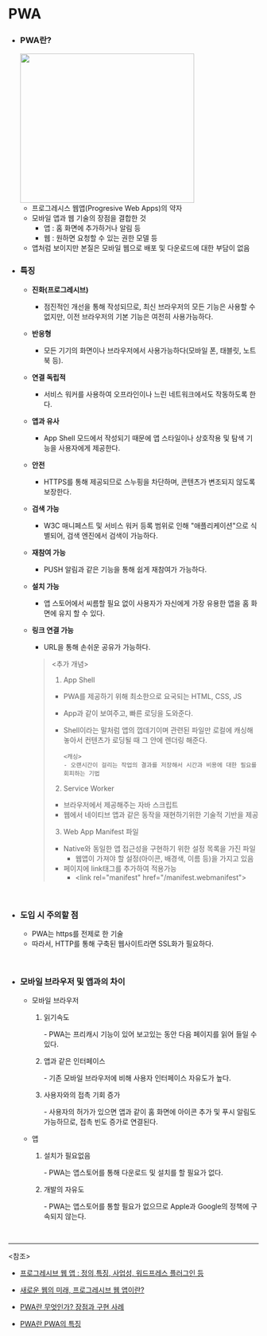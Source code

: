 # PWA

- ### PWA란?

  <img src="https://user-images.githubusercontent.com/58902042/104889990-4c0e7a00-59b2-11eb-9bc6-de4803c3137f.PNG" height =300 width =350>

  - 프로그레시스 웹앱(Progresive Web Apps)의 약자
  - 모바일 앱과 웹 기술의 장점을 결합한 것
    - 앱 : 홈 화면에 추가하거나 알림 등
    - 웹 : 원하면 요청할 수 있는 권한 모델 등
  - 앱처럼 보이지만 본질은 모바일 웹으로 배포 및 다운로드에 대한 부담이 없음

- ### 특징

  - **진화(프로그레시브)**

    - 점진적인 개선을 통해 작성되므로, 최신 브라우저의 모든 기능은 사용할 수 없지만, 이전 브라우저의 기본 기능은 여전히 사용가능하다.

  - **반응형**

    - 모든 기기의 화면이나 브라우저에서 사용가능하다(모바일 폰, 태블릿, 노트북 등).

  - **연결 독립적**

    - 서비스 워커를 사용하여 오프라인이나 느린 네트워크에서도 작동하도록 한다.

  - **앱과 유사**

    - App Shell 모드에서 작성되기 때문에 앱 스타일이나 상호작용 및 탐색 기능을 사용자에게 제공한다.

  - **안전**

    - HTTPS를 통해 제공되므로 스누핑을 차단하며, 콘텐츠가 변조되지 않도록 보장한다.

  - **검색 가능**

    - W3C 매니페스트 및 서비스 워커 등록 범위로 인해 "애플리케이션"으로 식별되어, 검색 엔진에서 검색이 가능하다.

  - **재참여 가능**

    - PUSH 알림과 같은 기능을 통해 쉽게 재참여가 가능하다.

  - **설치 가능**

    - 앱 스토어에서 씨름할 필요 없이 사용자가 자신에게 가장 유용한 앱을 홈 화면에 유지 할 수 있다.

  - **링크 연결 가능**

    - URL을 통해 손쉬운 공유가 가능하다.
    
    ><추가 개념>
    >
    >1. App Shell
    >
    >   - PWA를 제공하기 위해 최소한으로 요국되는 HTML, CSS, JS
    >
    >   - App과 같이 보여주고, 빠른 로딩을 도와준다.
    >
    >   - Shell이라는 말처럼 앱의 껍데기이며 관련된 파일만 로컬에 캐싱해놓아서 컨텐츠가 로딩될 때 그 안에 렌더링 해준다.
    >
    >     ~~~
    >     <캐싱>
    >     - 오랜시간이 걸리는 작업의 결과를 저장해서 시간과 비용에 대한 필요를 회피하는 기법
    >     ~~~
    >
    >2. Service Worker
    >
    >   - 브라우저에서 제공해주는 자바 스크립트
    >   - 웹에서 네이티브 앱과 같은 동작을 재현하기위한 기술적 기반을 제공
    >
    >3. Web App Manifest 파일
    >
    >   - Native와 동일한 앱 접근성을 구현하기 위한 설정 목록을 가진 파일
    >     - 웹앱이 가져야 할 설정(아이콘, 배경색, 이름 등)을 가지고 있음
    >   - 페이지에 link태그를 추가하여 적용가능
    >     - \<link rel="manifest" href="/manifest.webmanifest">

<br>

- ### 도입 시 주의할 점

  - PWA는 https를 전제로 한 기술
  - 따라서, HTTP를 통해 구축된 웹사이트라면 SSL화가 필요하다.

<br>

- ### 모바일 브라우저 및 앱과의 차이

  - 모바일 브라우저 

    1. 읽기속도

       \- PWA는 프리캐시 기능이 있어 보고있는 동안 다음 페이지를 읽어 들일 수 있다.

    2. 앱과 같은 인터페이스

       \- 기존 모바일 브라우저에 비해 사용자 인터페이스 자유도가 높다.

    3. 사용자와의 접촉 기회 증가

       \- 사용자의 허가가 있으면 앱과 같이 홈 화면에 아이콘 추가 및 푸시 알림도 가능하므로, 접촉 빈도 증가로 연결된다.

  - 앱
    1. 설치가 필요없음

       \- PWA는 앱스토어를 통해 다운로드 및 설치를 할 필요가 없다.

    2. 개발의 자유도

       \- PWA는 앱스토어를 통할 필요가 없으므로 Apple과 Google의 정책에 구속되지 않는다.

<br>

-------

<참조>

- [프로그레시브 웹 앱 : 정의,특징, 사업성, 워드프레스 플러그인 등](https://www.seenbuy.kr/%ED%94%84%EB%A1%9C%EA%B7%B8%EB%A0%88%EC%8B%9C%EB%B8%8C-%EC%9B%B9-%EC%95%B1-pwa-progressive-web-apps/#sthash.U3dkaCqh.dpbs)

- [새로운 웹의 미래, 프로그레시브 웹 앱이란?](https://jhleed.tistory.com/76)
- [PWA란 무엇인가? 장점과 구현 사례](https://perfectmoment.tistory.com/1632)

- [PWA란 PWA의 특징](https://jw910911.tistory.com/38)
